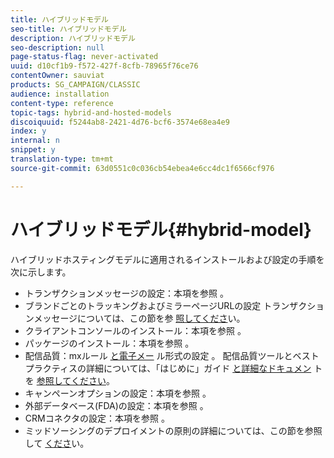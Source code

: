 ```yaml
---
title: ハイブリッドモデル
seo-title: ハイブリッドモデル
description: ハイブリッドモデル
seo-description: null
page-status-flag: never-activated
uuid: d10cf1b9-f572-427f-8cfb-78965f76ce76
contentOwner: sauviat
products: SG_CAMPAIGN/CLASSIC
audience: installation
content-type: reference
topic-tags: hybrid-and-hosted-models
discoiquuid: f5244ab8-2421-4d76-bcf6-3574e68ea4e9
index: y
internal: n
snippet: y
translation-type: tm+mt
source-git-commit: 63d0551c0c036cb54ebea4e6cc4dc1f6566cf976

---
```



# ハイブリッドモデル{#hybrid-model}

ハイブリッドホスティングモデルに適用されるインストールおよび設定の手順を次に示します。

* トランザクションメッセージの設定：本項を参照 [](../../message-center/using/transactional-messaging-architecture.md)。
* ブランドごとのトラッキングおよびミラーページURLの設定 トランザクションメッセージについては、この節を参 [照してくださ](../../message-center/using/configuring-multibranding.md)い。
* クライアントコンソールのインストール：本項を参照 [](../../installation/using/installing-the-client-console.md)。
* パッケージのインストール：本項を参照 [](../../installation/using/installing-campaign-standard-packages.md)。
* 配信品質：mxルール [と電子メー](../../installation/using/email-deliverability.md#mx-configuration) ル形式の設定 [](../../installation/using/email-deliverability.md#managing-email-formats)。 配信品質ツールとベストプラクティスの詳細については、「はじめに」ガイド [と詳細なドキュメン](https://docs.campaign.adobe.com/doc/AC/getting_started/EN/deliverability.html) トを [参照してください](../../delivery/using/about-deliverability.md)。
* キャンペーンオプションの設定：本項を参照 [](../../installation/using/configuring-campaign-options.md)。
* 外部データベース(FDA)の設定：本項を参照 [](../../platform/using/about-fda.md)。
* CRMコネクタの設定：本項を参照 [](../../platform/using/crm-connectors.md)。
* ミッドソーシングのデプロイメントの原則の詳細については、この節を参照して [くださ](../../installation/using/mid-sourcing-deployment.md)い。

